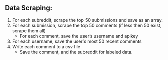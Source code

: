 ## Data Scraping:

1. For each subreddit, scrape the top 50 submissions and save as an array. 
2. For each submission, scrape the top 50 comments (if less then 50 exist, scrape them all)
    * For each comment, save the user’s username and apikey
3. For each username, save the user’s most 50 recent comments 
4. Write each comment to a csv file
    * Save the comment, and the subreddit for labeled data. 


